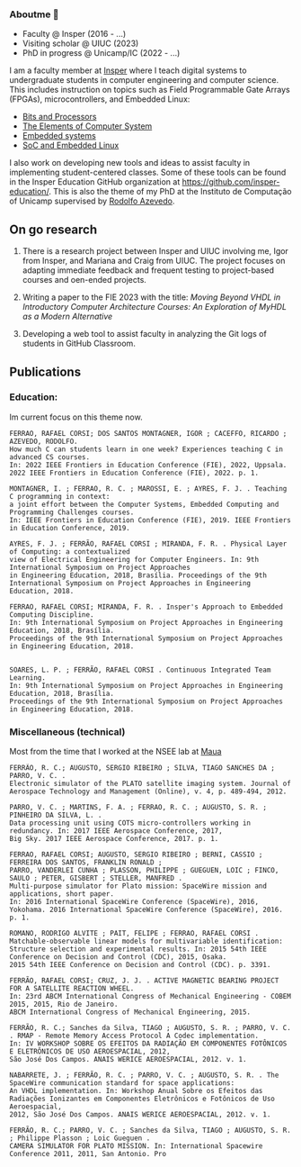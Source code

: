 ### Aboutme 👋

- Faculty @ Insper (2016 - ...)
- Visiting scholar @ UIUC (2023)
- PhD in progress @ Unicamp/IC (2022 - ...)

I am a faculty member at [Insper](https://insper.edu.br) where I teach digital systems to undergraduate students in computer engineering and computer science. This includes instruction on topics such as Field Programmable Gate Arrays (FPGAs), microcontrollers, and Embedded Linux:

- [Bits and Processors](https://insper.github.io/bits-e-proc/) 
- [The Elements of Computer System](https://insper.github.io/Z01.1/) 
- [Embedded systems](https://insper.github.io/ComputacaoEmbarcada/)
- [SoC and Embedded Linux](https://insper.github.io/Embarcados-Avancados/)

I also work on developing new tools and ideas to assist faculty in implementing student-centered classes. Some of these tools can be found in the Insper Education GitHub organization at https://github.com/insper-education/. This is also the theme of my PhD at the Instituto de Computação of Unicamp supervised by [Rodolfo Azevedo](https://www.ic.unicamp.br/~rodolfo/).

## On go research

1. There is a research project between Insper and UIUC involving me, Igor from Insper, and Mariana and Craig from UIUC. The project focuses on adapting immediate feedback and frequent testing to project-based courses and oen-ended projects.

1. Writing a paper to the FIE 2023 with the title: *Moving Beyond VHDL in Introductory Computer Architecture Courses: An Exploration of MyHDL as a Modern Alternative*

1. Developing a web tool to assist faculty in analyzing the Git logs of students in GitHub Classroom.

## Publications

### Education:

Im current focus on this theme now.

```
FERRAO, RAFAEL CORSI; DOS SANTOS MONTAGNER, IGOR ; CACEFFO, RICARDO ; AZEVEDO, RODOLFO. 
How much C can students learn in one week? Experiences teaching C in advanced CS courses. 
In: 2022 IEEE Frontiers in Education Conference (FIE), 2022, Uppsala. 2022 IEEE Frontiers in Education Conference (FIE), 2022. p. 1.

MONTAGNER, I. ; FERRAO, R. C. ; MAROSSI, E. ; AYRES, F. J. . Teaching C programming in context: 
a joint effort between the Computer Systems, Embedded Computing and Programming Challenges courses. 
In: IEEE Frontiers in Education Conference (FIE), 2019. IEEE Frontiers in Education Conference, 2019.

AYRES, F. J. ; FERRÃO, RAFAEL CORSI ; MIRANDA, F. R. . Physical Layer of Computing: a contextualized 
view of Electrical Engineering for Computer Engineers. In: 9th International Symposium on Project Approaches 
in Engineering Education, 2018, Brasília. Proceedings of the 9th International Symposium on Project Approaches in Engineering Education, 2018.

FERRAO, RAFAEL CORSI; MIRANDA, F. R. . Insper's Approach to Embedded Computing Discipline. 
In: 9th International Symposium on Project Approaches in Engineering Education, 2018, Brasília. 
Proceedings of the 9th International Symposium on Project Approaches in Engineering Education, 2018.


SOARES, L. P. ; FERRÃO, RAFAEL CORSI . Continuous Integrated Team Learning.
In: 9th International Symposium on Project Approaches in Engineering Education, 2018, Brasília.
Proceedings of the 9th International Symposium on Project Approaches in Engineering Education, 2018.
```

### Miscellaneous (technical)

Most from the time that I worked at the NSEE lab at [Maua](https://maua.br)

```
FERRÃO, R. C.; AUGUSTO, SERGIO RIBEIRO ; SILVA, TIAGO SANCHES DA ; PARRO, V. C. . 
Electronic simulator of the PLATO satellite imaging system. Journal of Aerospace Technology and Management (Online), v. 4, p. 489-494, 2012. 

PARRO, V. C. ; MARTINS, F. A. ; FERRAO, R. C. ; AUGUSTO, S. R. ; PINHEIRO DA SILVA, L. . 
Data processing unit using COTS micro-controllers working in redundancy. In: 2017 IEEE Aerospace Conference, 2017, 
Big Sky. 2017 IEEE Aerospace Conference, 2017. p. 1. 

FERRAO, RAFAEL CORSI; AUGUSTO, SERGIO RIBEIRO ; BERNI, CASSIO ; FERREIRA DOS SANTOS, FRANKLIN RONALD ; 
PARRO, VANDERLEI CUNHA ; PLASSON, PHILIPPE ; GUEGUEN, LOIC ; FINCO, SAULO ; PETER, GISBERT ; STELLER, MANFRED . 
Multi-purpose simulator for Plato mission: SpaceWire mission and applications, short paper. 
In: 2016 International SpaceWire Conference (SpaceWire), 2016, Yokohama. 2016 International SpaceWire Conference (SpaceWire), 2016. p. 1.

ROMANO, RODRIGO ALVITE ; PAIT, FELIPE ; FERRAO, RAFAEL CORSI . Matchable-observable linear models for multivariable identification: 
Structure selection and experimental results. In: 2015 54th IEEE Conference on Decision and Control (CDC), 2015, Osaka.
2015 54th IEEE Conference on Decision and Control (CDC). p. 3391.

FERRÃO, RAFAEL CORSI; CRUZ, J. J. . ACTIVE MAGNETIC BEARING PROJECT FOR A SATELLITE REACTION WHEEL. 
In: 23rd ABCM International Congress of Mechanical Engineering - COBEM 2015, 2015, Rio de Janeiro. 
ABCM International Congress of Mechanical Engineering, 2015.

FERRÃO, R. C.; Sanches da Silva, TIAGO ; AUGUSTO, S. R. ; PARRO, V. C. . RMAP - Remote Memory Access Protocol A Codec implementation. 
In: IV WORKSHOP SOBRE OS EFEITOS DA RADIAÇÃO EM COMPONENTES FOTÔNICOS E ELETRÔNICOS DE USO AEROESPACIAL, 2012, 
São José Dos Campos. ANAIS WERICE AEROESPACIAL, 2012. v. 1.

NABARRETE, J. ; FERRÃO, R. C. ; PARRO, V. C. ; AUGUSTO, S. R. . The SpaceWire communication standard for space applications: 
An VHDL implementation. In: Workshop Anual Sobre os Efeitos das Radiações Ionizantes em Componentes Eletrônicos e Fotônicos de Uso Aeroespacial,
2012, São José Dos Campos. ANAIS WERICE AEROESPACIAL, 2012. v. 1.

FERRÃO, R. C.; PARRO, V. C. ; Sanches da Silva, TIAGO ; AUGUSTO, S. R. ; Philippe Plasson ; Loic Gueguen . 
CAMERA SIMULATOR FOR PLATO MISSION. In: International Spacewire Conference 2011, 2011, San Antonio. Pro
```






